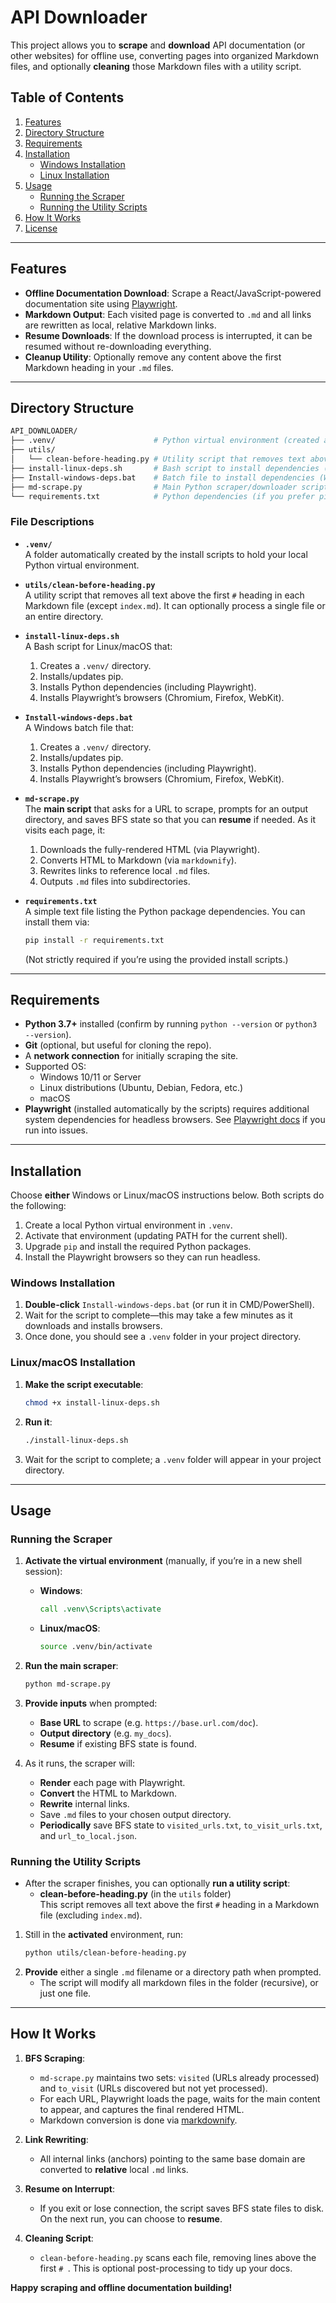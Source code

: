 # API Downloader

This project allows you to **scrape** and **download** API documentation (or other websites) for offline use, converting pages into organized Markdown files, and optionally **cleaning** those Markdown files with a utility script.

## Table of Contents

1. [Features](#features)  
2. [Directory Structure](#directory-structure)  
3. [Requirements](#requirements)  
4. [Installation](#installation)  
   - [Windows Installation](#windows-installation)  
   - [Linux Installation](#linux-installation)  
5. [Usage](#usage)  
   - [Running the Scraper](#running-the-scraper)  
   - [Running the Utility Scripts](#running-the-utility-scripts)  
6. [How It Works](#how-it-works)  
7. [License](#license)  

---

## Features

- **Offline Documentation Download**: Scrape a React/JavaScript-powered documentation site using [Playwright](https://playwright.dev/python/).  
- **Markdown Output**: Each visited page is converted to `.md` and all links are rewritten as local, relative Markdown links.  
- **Resume Downloads**: If the download process is interrupted, it can be resumed without re-downloading everything.  
- **Cleanup Utility**: Optionally remove any content above the first Markdown heading in your `.md` files.

---

## Directory Structure

```bash
API_DOWNLOADER/
├── .venv/                      # Python virtual environment (created after install)
├── utils/
│   └── clean-before-heading.py # Utility script that removes text above first heading
├── install-linux-deps.sh       # Bash script to install dependencies (Linux/macOS)
├── Install-windows-deps.bat    # Batch file to install dependencies (Windows)
├── md-scrape.py                # Main Python scraper/downloader script
└── requirements.txt            # Python dependencies (if you prefer pip install -r)
```

### File Descriptions

- **`.venv/`**  
  A folder automatically created by the install scripts to hold your local Python virtual environment.  

- **`utils/clean-before-heading.py`**  
  A utility script that removes all text above the first `#` heading in each Markdown file (except `index.md`). It can optionally process a single file or an entire directory.

- **`install-linux-deps.sh`**  
  A Bash script for Linux/macOS that:  
  1. Creates a `.venv/` directory.  
  2. Installs/updates pip.  
  3. Installs Python dependencies (including Playwright).  
  4. Installs Playwright’s browsers (Chromium, Firefox, WebKit).

- **`Install-windows-deps.bat`**  
  A Windows batch file that:  
  1. Creates a `.venv/` directory.  
  2. Installs/updates pip.  
  3. Installs Python dependencies (including Playwright).  
  4. Installs Playwright’s browsers (Chromium, Firefox, WebKit).  

- **`md-scrape.py`**  
  The **main script** that asks for a URL to scrape, prompts for an output directory, and saves BFS state so that you can **resume** if needed. As it visits each page, it:
  1. Downloads the fully-rendered HTML (via Playwright).  
  2. Converts HTML to Markdown (via `markdownify`).  
  3. Rewrites links to reference local `.md` files.  
  4. Outputs `.md` files into subdirectories.

- **`requirements.txt`**  
  A simple text file listing the Python package dependencies. You can install them via:
  ```bash
  pip install -r requirements.txt
  ```
  (Not strictly required if you’re using the provided install scripts.)

---

## Requirements

- **Python 3.7+** installed (confirm by running `python --version` or `python3 --version`).  
- **Git** (optional, but useful for cloning the repo).  
- A **network connection** for initially scraping the site.  
- Supported OS:
  - Windows 10/11 or Server  
  - Linux distributions (Ubuntu, Debian, Fedora, etc.)  
  - macOS  
- **Playwright** (installed automatically by the scripts) requires additional system dependencies for headless browsers. See [Playwright docs](https://playwright.dev/python/docs/installation#system-dependencies) if you run into issues.

---

## Installation

Choose **either** Windows or Linux/macOS instructions below. Both scripts do the following:

1. Create a local Python virtual environment in `.venv`.  
2. Activate that environment (updating PATH for the current shell).  
3. Upgrade `pip` and install the required Python packages.  
4. Install the Playwright browsers so they can run headless.

### Windows Installation

1. **Double-click** `Install-windows-deps.bat` (or run it in CMD/PowerShell).
2. Wait for the script to complete—this may take a few minutes as it downloads and installs browsers.
3. Once done, you should see a `.venv` folder in your project directory.

### Linux/macOS Installation

1. **Make the script executable**:  
   ```bash
   chmod +x install-linux-deps.sh
   ```
2. **Run it**:  
   ```bash
   ./install-linux-deps.sh
   ```
3. Wait for the script to complete; a `.venv` folder will appear in your project directory.

---

## Usage

### Running the Scraper

1. **Activate the virtual environment** (manually, if you’re in a new shell session):

   - **Windows**:
     ```bat
     call .venv\Scripts\activate
     ```
   - **Linux/macOS**:
     ```bash
     source .venv/bin/activate
     ```

2. **Run the main scraper**:
   ```bash
   python md-scrape.py
   ```
3. **Provide inputs** when prompted:
   - **Base URL** to scrape (e.g. `https://base.url.com/doc`).  
   - **Output directory** (e.g. `my_docs`).  
   - **Resume** if existing BFS state is found.  
4. As it runs, the scraper will:
   - **Render** each page with Playwright.  
   - **Convert** the HTML to Markdown.  
   - **Rewrite** internal links.  
   - Save `.md` files to your chosen output directory.  
   - **Periodically** save BFS state to `visited_urls.txt`, `to_visit_urls.txt`, and `url_to_local.json`.

### Running the Utility Scripts

- After the scraper finishes, you can optionally **run a utility script**:
  - **clean-before-heading.py** (in the `utils` folder)  
  This script removes all text above the first `#` heading in a Markdown file (excluding `index.md`).

1. Still in the **activated** environment, run:
   ```bash
   python utils/clean-before-heading.py
   ```
2. **Provide** either a single `.md` filename or a directory path when prompted.  
   - The script will modify all markdown files in the folder (recursive), or just one file.

---

## How It Works

1. **BFS Scraping**:  
   - `md-scrape.py` maintains two sets: `visited` (URLs already processed) and `to_visit` (URLs discovered but not yet processed).  
   - For each URL, Playwright loads the page, waits for the main content to appear, and captures the final rendered HTML.  
   - Markdown conversion is done via [markdownify](https://github.com/matthewwithanm/python-markdownify).  

2. **Link Rewriting**:  
   - All internal links (anchors) pointing to the same base domain are converted to **relative** local `.md` links.  

3. **Resume on Interrupt**:  
   - If you exit or lose connection, the script saves BFS state files to disk. On the next run, you can choose to **resume**.  

4. **Cleaning Script**:  
   - `clean-before-heading.py` scans each file, removing lines above the first `# `. This is optional post-processing to tidy up your docs.


**Happy scraping and offline documentation building!**